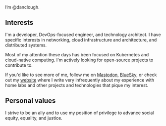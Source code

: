 I’m @danclough.

## Interests
I'm a developer, DevOps-focused engineer, and technology architect.  I have specific interests in networking, cloud infrastructure and architecture, and distributed systems.

Most of my attention these days has been focused on Kubernetes and cloud-native computing.  I'm actively looking for open-source projects to contribute to.

If you'd like to see more of me, follow me on [Mastodon](https://infosec.exchange/@danclough), [BlueSky](https://bsky.app/profile/danclough.bsky.social), or check out my [website](https://bufferoverflow.xyz) where I write very infrequently about my experience with home labs and other projects and technologies that pique my interest.

## Personal values
I strive to be an ally and to use my position of privilege to advance social equity, equality, and justice.

